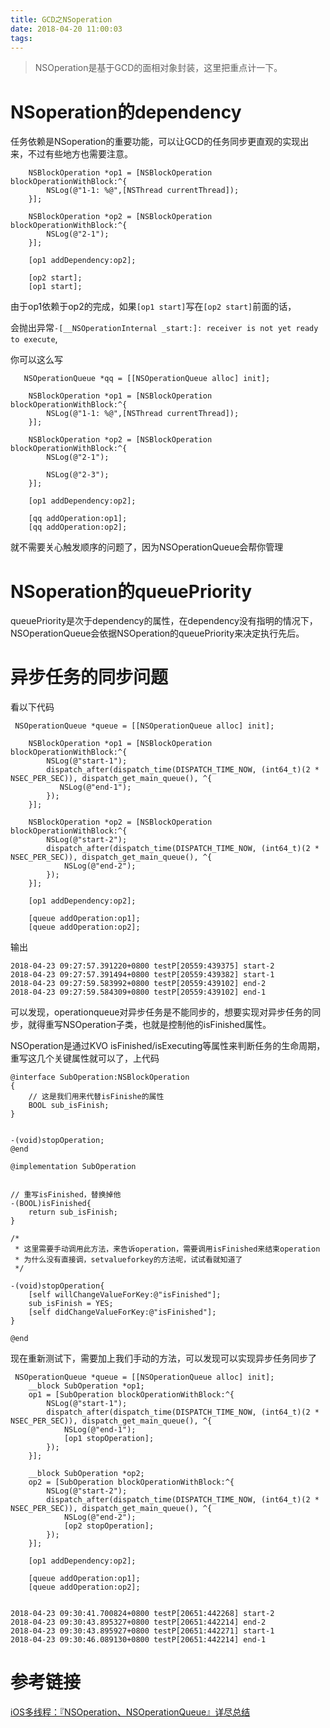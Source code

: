 ```yaml
---
title: GCD之NSoperation
date: 2018-04-20 11:00:03
tags:
---
```


> NSOperation是基于GCD的面相对象封装，这里把重点计一下。

# NSoperation的dependency


任务依赖是NSoperation的重要功能，可以让GCD的任务同步更直观的实现出来，不过有些地方也需要注意。


```
    NSBlockOperation *op1 = [NSBlockOperation blockOperationWithBlock:^{
        NSLog(@"1-1: %@",[NSThread currentThread]);
    }];
    
    NSBlockOperation *op2 = [NSBlockOperation blockOperationWithBlock:^{
        NSLog(@"2-1");
    }];
    
    [op1 addDependency:op2];
    
    [op2 start];
    [op1 start];

```

由于op1依赖于op2的完成，如果`[op1 start]`写在`[op2 start]`前面的话，

会抛出异常`-[__NSOperationInternal _start:]: receiver is not yet ready to execute`,

你可以这么写

```
   NSOperationQueue *qq = [[NSOperationQueue alloc] init];
    
    NSBlockOperation *op1 = [NSBlockOperation blockOperationWithBlock:^{
        NSLog(@"1-1: %@",[NSThread currentThread]);
    }];
    
    NSBlockOperation *op2 = [NSBlockOperation blockOperationWithBlock:^{
        NSLog(@"2-1");
        
        NSLog(@"2-3");
    }];
    
    [op1 addDependency:op2];
    
    [qq addOperation:op1];
    [qq addOperation:op2];
```

就不需要关心触发顺序的问题了，因为NSOperationQueue会帮你管理


# NSoperation的queuePriority

queuePriority是次于dependency的属性，在dependency没有指明的情况下，NSOperationQueue会依据NSOperation的queuePriority来决定执行先后。



# 异步任务的同步问题


看以下代码

```
 NSOperationQueue *queue = [[NSOperationQueue alloc] init];
    
    NSBlockOperation *op1 = [NSBlockOperation blockOperationWithBlock:^{
        NSLog(@"start-1");
        dispatch_after(dispatch_time(DISPATCH_TIME_NOW, (int64_t)(2 * NSEC_PER_SEC)), dispatch_get_main_queue(), ^{
           NSLog(@"end-1");
        });
    }];
    
    NSBlockOperation *op2 = [NSBlockOperation blockOperationWithBlock:^{
        NSLog(@"start-2");
        dispatch_after(dispatch_time(DISPATCH_TIME_NOW, (int64_t)(2 * NSEC_PER_SEC)), dispatch_get_main_queue(), ^{
            NSLog(@"end-2");
        });
    }];
    
    [op1 addDependency:op2];
    
    [queue addOperation:op1];
    [queue addOperation:op2];
```

输出

```
2018-04-23 09:27:57.391220+0800 testP[20559:439375] start-2
2018-04-23 09:27:57.391494+0800 testP[20559:439382] start-1
2018-04-23 09:27:59.583992+0800 testP[20559:439102] end-2
2018-04-23 09:27:59.584309+0800 testP[20559:439102] end-1
```


可以发现，operationqueue对异步任务是不能同步的，想要实现对异步任务的同步，就得重写NSOperation子类，也就是控制他的isFinished属性。

NSOperation是通过KVO isFinished/isExecuting等属性来判断任务的生命周期，重写这几个关键属性就可以了，上代码

```
@interface SubOperation:NSBlockOperation
{
    // 这是我们用来代替isFinishe的属性
    BOOL sub_isFinish;
}


-(void)stopOperation;
@end

@implementation SubOperation


// 重写isFinished，替换掉他
-(BOOL)isFinished{
    return sub_isFinish;
}

/*
 * 这里需要手动调用此方法，来告诉operation，需要调用isFinished来结束operation
 * 为什么没有直接调，setvalueforkey的方法呢，试试看就知道了
 */ 

-(void)stopOperation{
    [self willChangeValueForKey:@"isFinished"];
    sub_isFinish = YES;
    [self didChangeValueForKey:@"isFinished"];
}

@end
```



现在重新测试下，需要加上我们手动的方法，可以发现可以实现异步任务同步了
```
 NSOperationQueue *queue = [[NSOperationQueue alloc] init];
    __block SubOperation *op1;
    op1 = [SubOperation blockOperationWithBlock:^{
        NSLog(@"start-1");
        dispatch_after(dispatch_time(DISPATCH_TIME_NOW, (int64_t)(2 * NSEC_PER_SEC)), dispatch_get_main_queue(), ^{
            NSLog(@"end-1");
            [op1 stopOperation];
        });
    }];
    
    __block SubOperation *op2;
    op2 = [SubOperation blockOperationWithBlock:^{
        NSLog(@"start-2");
        dispatch_after(dispatch_time(DISPATCH_TIME_NOW, (int64_t)(2 * NSEC_PER_SEC)), dispatch_get_main_queue(), ^{
            NSLog(@"end-2");
            [op2 stopOperation];
        });
    }];
    
    [op1 addDependency:op2];
    
    [queue addOperation:op1];
    [queue addOperation:op2];


2018-04-23 09:30:41.700824+0800 testP[20651:442268] start-2
2018-04-23 09:30:43.895327+0800 testP[20651:442214] end-2
2018-04-23 09:30:43.895927+0800 testP[20651:442271] start-1
2018-04-23 09:30:46.089130+0800 testP[20651:442214] end-1

```



# 参考链接

[iOS多线程：『NSOperation、NSOperationQueue』详尽总结](https://www.jianshu.com/p/4b1d77054b35")



